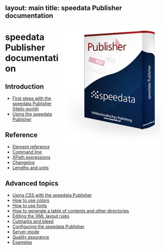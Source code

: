 layout: main
title: speedata Publisher documentation
---
<p><img src="assets/images/publisher.png" style="float:right;" alt="speedata Publisher"/></p>

speedata Publisher documentation
================================

Introduction
------------

* [First steps with the speedata Publisher (Hello world)](description-en/firststeps.html)
* [Using the speedata Publisher](description-en/publisherusage.html)


Reference
---------

 * [Element reference](commands-en/layout.html)
 * [Command line](description-en/commandline.html)
 * [XPath expressions](description-en/xpath.html)
 * [Changelog](description-en/changelog.html)
 * [Lengths and units](description-en/lengths.html)

Advanced topics
---------------

 * [Using CSS with the speedata Publisher](description-en/css.html)
 * [How to use colors](description-en/colors.html)
 * [How to use fonts](description-en/fonts.html)
 * [How to generate a table of contents and other directories](description-en/directories.html)
 * [Editing the XML layout rules](description-en/xmlediting.html)
 * [Cutmarks and bleed](description-en/cutmarks.html)
 * [Configuring the speedata Publisher](description-en/configuration.html)
 * [Server-mode](description-en/servermode.html)
 * [Quality assurance](description-en/qualityassurance.html)
 * [Examples](examples-en/index.html)
